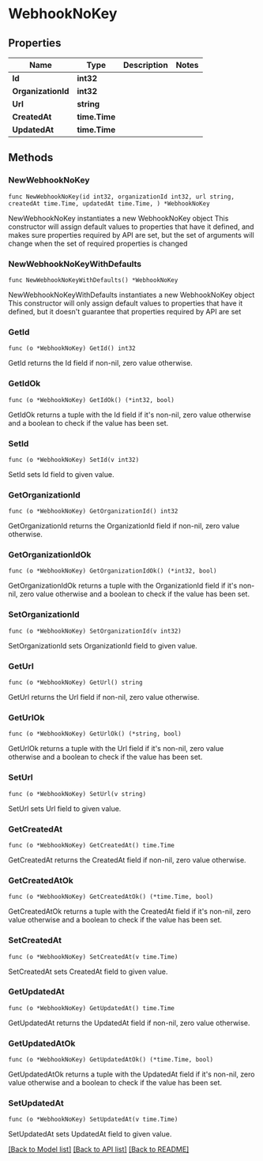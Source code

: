 # WebhookNoKey

## Properties

Name | Type | Description | Notes
------------ | ------------- | ------------- | -------------
**Id** | **int32** |  | 
**OrganizationId** | **int32** |  | 
**Url** | **string** |  | 
**CreatedAt** | **time.Time** |  | 
**UpdatedAt** | **time.Time** |  | 

## Methods

### NewWebhookNoKey

`func NewWebhookNoKey(id int32, organizationId int32, url string, createdAt time.Time, updatedAt time.Time, ) *WebhookNoKey`

NewWebhookNoKey instantiates a new WebhookNoKey object
This constructor will assign default values to properties that have it defined,
and makes sure properties required by API are set, but the set of arguments
will change when the set of required properties is changed

### NewWebhookNoKeyWithDefaults

`func NewWebhookNoKeyWithDefaults() *WebhookNoKey`

NewWebhookNoKeyWithDefaults instantiates a new WebhookNoKey object
This constructor will only assign default values to properties that have it defined,
but it doesn't guarantee that properties required by API are set

### GetId

`func (o *WebhookNoKey) GetId() int32`

GetId returns the Id field if non-nil, zero value otherwise.

### GetIdOk

`func (o *WebhookNoKey) GetIdOk() (*int32, bool)`

GetIdOk returns a tuple with the Id field if it's non-nil, zero value otherwise
and a boolean to check if the value has been set.

### SetId

`func (o *WebhookNoKey) SetId(v int32)`

SetId sets Id field to given value.


### GetOrganizationId

`func (o *WebhookNoKey) GetOrganizationId() int32`

GetOrganizationId returns the OrganizationId field if non-nil, zero value otherwise.

### GetOrganizationIdOk

`func (o *WebhookNoKey) GetOrganizationIdOk() (*int32, bool)`

GetOrganizationIdOk returns a tuple with the OrganizationId field if it's non-nil, zero value otherwise
and a boolean to check if the value has been set.

### SetOrganizationId

`func (o *WebhookNoKey) SetOrganizationId(v int32)`

SetOrganizationId sets OrganizationId field to given value.


### GetUrl

`func (o *WebhookNoKey) GetUrl() string`

GetUrl returns the Url field if non-nil, zero value otherwise.

### GetUrlOk

`func (o *WebhookNoKey) GetUrlOk() (*string, bool)`

GetUrlOk returns a tuple with the Url field if it's non-nil, zero value otherwise
and a boolean to check if the value has been set.

### SetUrl

`func (o *WebhookNoKey) SetUrl(v string)`

SetUrl sets Url field to given value.


### GetCreatedAt

`func (o *WebhookNoKey) GetCreatedAt() time.Time`

GetCreatedAt returns the CreatedAt field if non-nil, zero value otherwise.

### GetCreatedAtOk

`func (o *WebhookNoKey) GetCreatedAtOk() (*time.Time, bool)`

GetCreatedAtOk returns a tuple with the CreatedAt field if it's non-nil, zero value otherwise
and a boolean to check if the value has been set.

### SetCreatedAt

`func (o *WebhookNoKey) SetCreatedAt(v time.Time)`

SetCreatedAt sets CreatedAt field to given value.


### GetUpdatedAt

`func (o *WebhookNoKey) GetUpdatedAt() time.Time`

GetUpdatedAt returns the UpdatedAt field if non-nil, zero value otherwise.

### GetUpdatedAtOk

`func (o *WebhookNoKey) GetUpdatedAtOk() (*time.Time, bool)`

GetUpdatedAtOk returns a tuple with the UpdatedAt field if it's non-nil, zero value otherwise
and a boolean to check if the value has been set.

### SetUpdatedAt

`func (o *WebhookNoKey) SetUpdatedAt(v time.Time)`

SetUpdatedAt sets UpdatedAt field to given value.



[[Back to Model list]](../README.md#documentation-for-models) [[Back to API list]](../README.md#documentation-for-api-endpoints) [[Back to README]](../README.md)


